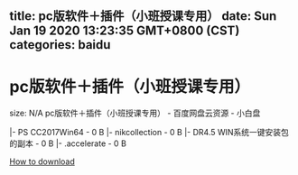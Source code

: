 
title: pc版软件＋插件（小班授课专用）
date: Sun Jan 19 2020 13:23:35 GMT+0800 (CST)    
categories: baidu
---

# pc版软件＋插件（小班授课专用）
size: N/A
 pc版软件＋插件（小班授课专用） - 百度网盘云资源 - 小白盘
 
|- PS CC2017Win64 - 0 B
|- nikcollection - 0 B
|- DR4.5 WIN系统一键安装包的副本 - 0 B
|- .accelerate - 0 B

[How to download](https://bpcam.bemobtrk.com/go/2ceec3aa-1ca2-46d6-b9ff-aaa5c184517c?jno=407)